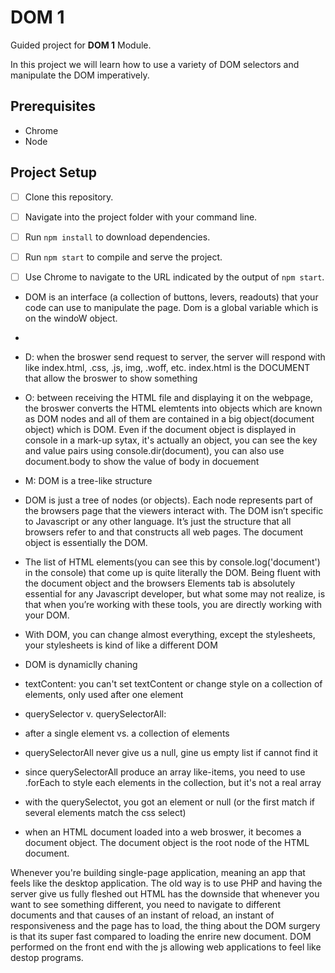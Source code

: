 # DOM 1

Guided project for **DOM 1** Module.

In this project we will learn how to use a variety of DOM selectors and manipulate the DOM imperatively.

## Prerequisites

- Chrome
- Node

## Project Setup

- [ ] Clone this repository.
- [ ] Navigate into the project folder with your command line.
- [ ] Run `npm install` to download dependencies.
- [ ] Run `npm start` to compile and serve the project.
- [ ] Use Chrome to navigate to the URL indicated by the output of `npm start`.


<!-- what is a DOM -->

- DOM is an interface (a collection of buttons, levers, readouts) that your code can use to manipulate the page. Dom is a global variable which is on the windoW object.
- 
- D: when the broswer send request to server, the server will respond with like index.html, .css, .js, img, .woff, etc. index.html is the DOCUMENT that allow the broswer to show something

- O: between receiving the HTML file and displaying it on the webpage, the broswer converts the HTML elemtents into objects which are known as DOM nodes and all of them are contained in a big object(document object) which is DOM. Even if the document object is displayed in console in a mark-up sytax, it's actually an object, you can see the key and value pairs using console.dir(document), you can also use document.body to show the value of body in docuement

- M: DOM is a tree-like structure
  
- DOM is just a tree of nodes (or objects). Each node represents part of the browsers page that the viewers interact with. The DOM isn’t specific to Javascript or any other language. It’s just the structure that all browsers refer to and that constructs all web pages. The document object is essentially the DOM.

- The list of HTML elements(you can see this by console.log('document') in the console) that come up is quite literally the DOM. Being fluent with the document object and the browsers Elements tab is absolutely essential for any Javascript developer, but what some may not realize, is that when you’re working with these tools, you are directly working with your DOM.

- With DOM, you can change almost everything, except the stylesheets, your stylesheets is kind of like a different DOM

- DOM is dynamiclly chaning

<!-- DOM Selectors -->

- textContent: you can't set textContent or change style on a collection of elements, only used after one element

- querySelector v. querySelectorAll: 
- after a single element vs. a collection of elements
- querySelectorAll never give us a null, gine us empty list if cannot find it
- since querySelectorAll produce an array like-items, you need to use .forEach to style each elements in the collection, but it's not a real array
- with the querySelectot, you got an element or null (or the first match if several elements match the css select)

<!-- the document object -->
- when an HTML document loaded into a web broswer, it becomes a document object. The document object is the root node of the HTML document.

<!-- When to use DOM manipulation -->
Whenever you're building single-page application, meaning an app that feels like the desktop application. The old way is to use PHP and having the server give us fully fleshed out HTML has the downside that whenever you want to see something different, you need to navigate to different documents and that causes of an instant of reload, an instant of responsiveness and the page has to load, the thing about the DOM surgery is that its super fast compared to loading the enrire new document. DOM performed on the front end with the js allowing web applications to feel like destop programs.
